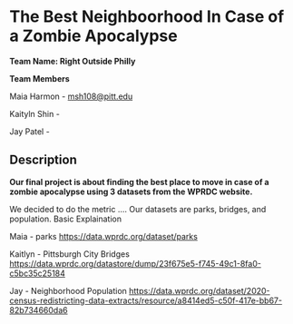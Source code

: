# The Best Neighboorhood In Case of a Zombie Apocalypse 

**Team Name: Right Outside Philly**

**Team Members**

Maia Harmon - msh108@pitt.edu

Kaityln Shin - 

Jay Patel - 

## Description

**Our final project is about finding the best place to move in case of a zombie apocalypse using 3 datasets from the WPRDC website.** 

We decided to do the metric .... Our datasets are parks, bridges, and population. Basic Explaination

Maia - parks https://data.wprdc.org/dataset/parks 

Kaitlyn - Pittsburgh City Bridges https://data.wprdc.org/datastore/dump/23f675e5-f745-49c1-8fa0-c5bc35c25184

Jay - Neighborhood Population https://data.wprdc.org/dataset/2020-census-redistricting-data-extracts/resource/a8414ed5-c50f-417e-bb67-82b734660da6
